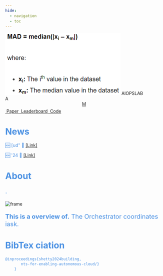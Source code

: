 ```yaml
---
hide:
  - navigation
  - toc
---
```


<!-- title -->
<div class=title>
    <div class="title-aiopslab"><img src="imgs/logo.png"/>&nbspAIOPSLAB</div>
    <div class=title-author>A </div>
</div>

<div style="text-align:center"><a href="https://aka.ms/m365research-org" class=textM365>M</a></div>



<!-- navigation -->
<div style="margin-top: 6px; margin-bottom: 20px;" class="column has-text-centered">
    <div class="nav">
        <span class="nav-block">
            <a href="https://www.bilibili.com" class="link-btn button" target="_blank">
                <span class="link-text"><i class="fa-solid fa-file-lines"></i>&nbspPaper</span>
            </a>
        </span>
        <span class="nav-block">
            <a href="pages/leaderboard" class="link-btn">
                <span class="link-text"><i class="fa-solid fa-table-list"></i>&nbspLeaderboard</span>
            </a>
        </span>
        <span class="nav-block">
            <a href="https://www.bilibili.com"class="link-btn" target="_blank">
                <span class="link-text"><i class="fa-brands fa-github"></i>&nbspCode</span>
            </a>
        </span>
    </div>
</div>

<!-- news -->
<div class=textdiv>
    <h1 style="color: #4A90E2;">News</h1>
    <p style="color: #4A90E2;">🆕 [ud" 👀
        <a href="https://www.bilibili.com" target="_blank">[Link]</a> </p>
    <p style="color: #4A90E2;">🆕  '24 👀
        <a href="https://www.bilibili.com" target="_blank">[Link]</a> </p>
</div>


<!-- about -->
<div class=textdiv>
    <h1 style="color: #4A90E2;">About</h1>
    <p style="font-size:20px; color: #4A90E2;">.</p>
    <!-- <h2 style="color: #4A90E2;">Data</h2>
    <p style="color: black;font-size:20px">Currently, the AIOPSLAB benchmark comprises 48 problems in its problem pool. These problems are categorized into four task levels: Level 1 to Level 4 correspond to detection tasks, localization tasks, RCA tasks (Root Cause Analysis), and mitigation tasks respectively. Each task level progressively increases in difficulty. The detection task (Level 1) involves binary classification where the agent must provide an answer of "yes" if a fault is present or "no" otherwise. The localization task (Level 2) requires the agent to precisely identify the location of faults typically within Kubernetes services or Pod names. The RCA task (Level 3) necessitates that the agent identifies system layers affected by faults and their types such as configuration errors or operational mistakes. The mitigation task (Level 4) entails interacting with the environment through a series of operations to rectify faults like updating configurations or rolling back to previous versions etcetera. </p> -->
    <img src="imgs/frame.jpg" alt="frame"/>
    <p style="font-size:20px; color: #4A90E2;"><b>This is a overview of.</b> The Orchestrator coordinates iask.</p>
</div>


<!-- BibTex -->
<div class=textdiv>
    <h1 style="color: #4A90E2;">BibTex ciation</h1>
    <pre><code style="color: #4A90E2;">@inproceedings{shetty2024building,
       nts-for-enabling-autonomous-cloud/}
    }</br>
    </code>
    </pre>
</div>



